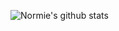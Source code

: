 ![Normie's github stats](https://github-readme-stats.vercel.app/api?username=normalclone&show_icons=true&title_color=fff&icon_color=eb0239&text_color=02e080&bg_color=000621)
